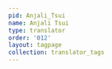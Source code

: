 ```yaml
---
pid: Anjali_Tsui
name: Anjali Tsui
type: translator
order: '012'
layout: tagpage
collection: translator_tags
---
```

